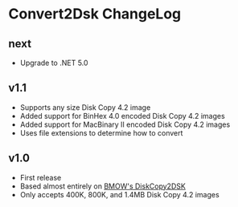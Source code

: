 # Convert2Dsk ChangeLog #

## next ##

* Upgrade to .NET 5.0

## v1.1 ##

* Supports any size Disk Copy 4.2 image
* Added support for BinHex 4.0 encoded Disk Copy 4.2 images
* Added support for MacBinary II encoded Disk Copy 4.2 images 
* Uses file extensions to determine how to convert

## v1.0 ##

* First release
* Based almost entirely on [BMOW's DiskCopy2DSK](https://www.bigmessowires.com/2013/12/16/macintosh-diskcopy-4-2-floppy-image-converter/)
* Only accepts 400K, 800K, and 1.4MB Disk Copy 4.2 images
